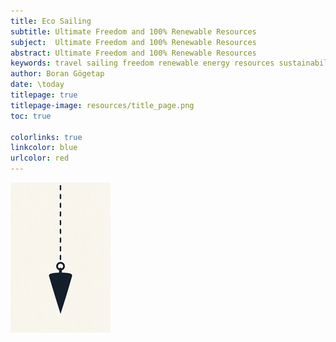 ```yaml
---
title: Eco Sailing
subtitle: Ultimate Freedom and 100% Renewable Resources
subject:  Ultimate Freedom and 100% Renewable Resources
abstract: Ultimate Freedom and 100% Renewable Resources
keywords: travel sailing freedom renewable energy resources sustainability eco ecology environment
author: Boran Gögetap
date: \today
titlepage: true
titlepage-image: resources/title_page.png
toc: true

colorlinks: true
linkcolor: blue
urlcolor: red
---
```


![](resources/title_page.png)
